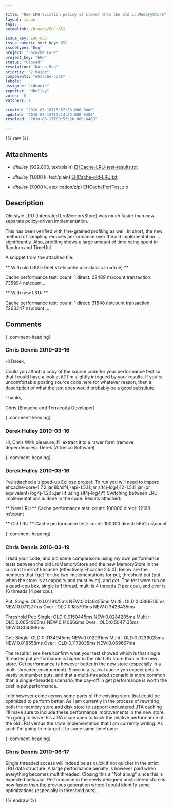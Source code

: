 ```yaml
---

title: "New LRU eviction policy is slower than the old LruMemoryStore"
layout: issue
tags: 
permalink: /browse/EHC-652

issue_key: EHC-652
issue_numeric_sort_key: 652
issuetype: "Bug"
project: "Ehcache Core"
project_key: "EHC"
status: "Closed"
resolution: "Not a Bug"
priority: "2 Major"
components: "ehcache-core"
labels: 
assignee: "cdennis"
reporter: "dhulley"
votes:  0
watchers: 1

created: "2010-03-16T15:37:53.000-0400"
updated: "2010-07-15T17:14:52.000-0400"
resolved: "2010-06-17T09:53:20.000-0400"

---
```




{% raw %}


## Attachments

* <em>dhulley</em> (932.000, text/plain) [EHCache-LRU-test-results.txt](/attachments/EHC/EHC-652/EHCache-LRU-test-results.txt)

* <em>dhulley</em> (1.000 k, text/plain) [EHCache-old-LRU.txt](/attachments/EHC/EHC-652/EHCache-old-LRU.txt)

* <em>dhulley</em> (7.000 k, application/zip) [EHCachePerfTest.zip](/attachments/EHC/EHC-652/EHCachePerfTest.zip)




## Description

<div markdown="1" class="description">

Old style LRU (integrated LruMemoryStore) was much faster than new separate policy-driven implementation.

This has been verified with fine-grained profiling as well.  In short, the new method of sampling reduces performance over the old implementation ... significantly.  Also, profiling shows a large amount of time being spent in Random and TimeUtil.

A snippet from the attached file:

\*\* With old LRU (-Dnet.sf.ehcache.use.classic.lru=true) \*\*

Cache performance test: 
   count: 1
   direct: 22489 ns\count 
   transaction: 735994 ns\count
...

\*\* With new LRU: \*\*

Cache performance test: 
   count: 1
   direct: 31848 ns\count 
   transaction: 7263347 ns\count
...

</div>

## Comments


{:.comment-heading}
### **Chris Dennis** <span class="date">2010-03-16</span>

<div markdown="1" class="comment">

Hi Derek,

Could you attach a copy of the source code for your performance test so that I could have a look at it?  I'm slightly intrigued by your results.  If you're uncomfortable posting source code here for whatever reason, then a description of what the test does would probably be a good substitute.

Thanks,

Chris 
(Ehcache and Terracotta Developer)

</div>


{:.comment-heading}
### **Derek Hulley** <span class="date">2010-03-16</span>

<div markdown="1" class="comment">

Hi, Chris
With pleasure; I'll extract it to a rawer form (remove dependencies).
Derek
(Alfresco Software)

</div>


{:.comment-heading}
### **Derek Hulley** <span class="date">2010-03-16</span>

<div markdown="1" class="comment">

I've attached a zipped-up Eclipse project.  To run you will need to import:
	ehcache-core-1.7.2.jar
	lib/slf4j-api-1.5.11.jar
	slf4j-log4j12-1.5.11.jar (or equivalent)
	log4j-1.2.15.jar (if using slf4j-log4j\*)
Switching between LRU implementations is done in the code.  Results attached:

\*\* New LRU \*\*
Cache performance test: 
   count: 100000
   direct: 12198 ns\count

\*\* Old LRU \*\*
Cache performance test: 
   count: 100000
   direct: 5652 ns\count



</div>


{:.comment-heading}
### **Chris Dennis** <span class="date">2010-03-19</span>

<div markdown="1" class="comment">

I read your code, and did some comparisons using my own performance tests between the old LruMemoryStore and the new MemoryStore in the current trunk of Ehcache (effectively Ehcache 2.0.0).  Below are the numbers that I get for the two implementations for put, threshold put (put when the store is at capacity and must evict), and get.  The test were run on a quad-cpu box, single is 1 thread, multi is 4 threads (1 per cpu), and over is 16 threads (4 per cpu).

Put:
Single: OLD:0.0119125ms	NEW:0.0149455ms
Multi : OLD:0.0399765ms	NEW:0.071277ms
Over  : OLD:0.185791ms		NEW:0.3426435ms

Threshold Put:
Single: OLD:0.0150445ms	NEW:0.0284205ms
Multi : OLD:0.0654905ms	NEW:0.140666ms
Over  : OLD:0.5047135ms	NEW:0.804368ms

Get:
Single: OLD:0.0134945ms	NEW:0.012991ms
Multi : OLD:0.0236025ms	NEW:0.018558ms
Over  : OLD:0.1179035ms	NEW:0.069667ms

The results I see here confirm what your test showed which is that single threaded put performance is higher in the old LRU store than in the new store.  Get performance is however better in the new store (especially in a multi-threaded environment).  Since in a typical cache you expect gets to vastly outnumber puts, and that a multi-threaded scenario is more common than a single-threaded scenario, the pay-off in get performance is worth the cost in put performance.

I did however come across some parts of the existing store that could be optimized to perform better.  As I am currently in the process of rewriting both the memory store and disk store to support unclustered JTA caching I'll make sure to include these performance improvements in the new store.  I'm going to leave this JIRA issue open to track the relative performance of the old LRU versus the store implementation that I am currently writing.  As such I'm going to retarget it to some same timeframe.

</div>


{:.comment-heading}
### **Chris Dennis** <span class="date">2010-06-17</span>

<div markdown="1" class="comment">

Single threaded access will indeed be as quick if not quicker in the strict LRU data structure.  A large performance penalty is however paid when everything becomes multithreaded.  Closing this a "Not a bug" since this is expected behavior.  Performance in the newly designed unclustered store is now faster than the previous generation where I could identify some optimizations (especially in threshold puts).  

</div>



{% endraw %}

